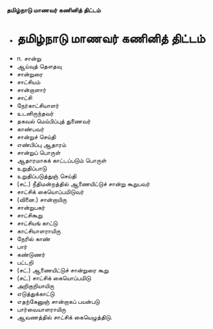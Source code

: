 **தமிழ்நாடு மாணவர் கணினித் திட்டம்**
- # தமிழ்நாடு மாணவர் கணினித் திட்டம்
- n. சான்று
- ஆய்வுத் தௌதவு
- சான்றுரை
- சாட்சியம்
- சான்றாளார்
- சாட்சி
- நேர்காட்சியாளர்
- உடனிருந்தவர்
- தகவல் மெய்பிப்புத் துணைவர்
- காண்பவர்
- சான்றுச் செய்தி
- எண்பிப்பு ஆதாரம்
- சான்றுப் பொருள்
- ஆதாரமாகக் காட்டப்படும் பொருள்
- உறுதிப்பாடு
- உறுதிப்படுத்துஞ் செய்தி
- (சட்.) நீதிமன்றத்தில் ஆணையிட்டுச் சான்று கூறுபவர்
- சாட்சிக் கையொப்பமிடுவர்
- (வினை.) சான்றாயிரு
- சான்றுபகர்
- சாட்சிகூறு
- சாட்சியங் காட்டு
- காட்சியாளராயிரு
- நேரில் காண்
- பார்
- கண்டுணர்
- பட்டறி
- (சட்.) ஆணையிட்டுச் சான்றுரை கூறு
- (சட்.) சாட்சிக் கையொப்பமிடு
- அறிகுறியாயிரு
- எடுத்துக்காட்டு
- எதற்கேனுஞ் சான்றாகப் பயன்படு
- பார்வையாளராயிரு
- ஆவணத்தில் சாட்சிக் கையெழுத்திடு.

